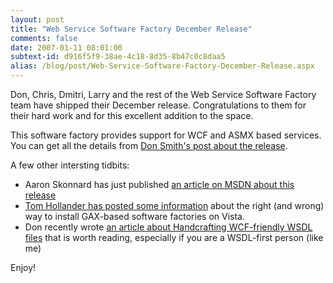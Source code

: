 ```yaml
---
layout: post
title: "Web Service Software Factory December Release"
comments: false
date: 2007-01-11 08:01:00
subtext-id: d916f5f9-38ae-4c18-8d35-8b47c0c8daa5
alias: /blog/post/Web-Service-Software-Factory-December-Release.aspx
---
```



Don, Chris, Dmitri, Larry and the rest of the Web Service Software Factory team have shipped their December release. Congratulations to them for their hard work and for this excellent addition to the space.

This software factory provides support for WCF and ASMX based services. You can get all the details from [Don Smith's post about the release](http://blogs.msdn.com/donsmith/archive/2007/01/09/come-and-get-yer-service-factory.aspx).

A few other intersting tidbits:

  * Aaron Skonnard has just published [an article on MSDN about this release](http://msdn.microsoft.com/msdnmag/issues/07/02/ServiceStation/default.aspx)
  * [Tom Hollander has posted some information](http://blogs.msdn.com/tomholl/archive/2006/11/26/installing-gat-gax-and-factories-under-windows-vista.aspx) about the right (and wrong) way to install GAX-based software factories on Vista.
  * Don recently wrote [an article about Handcrafting WCF-friendly WSDL files](http://blogs.msdn.com/donsmith/archive/2006/10/06/Handcrafting-WCF_2D00_friendly-WSDLs.aspx) that is worth reading, especially if you are a WSDL-first person (like me)

Enjoy!

